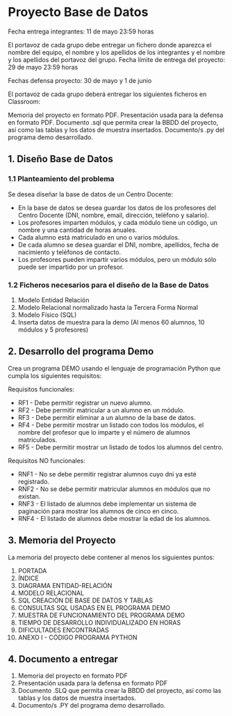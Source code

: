 # Proyecto Base de Datos

Fecha entrega integrantes: 11 de mayo 23:59 horas

El portavoz de cada grupo debe entregar un fichero donde aparezca el nombre del equipo, el nombre y los apellidos de los integrantes y el nombre y los apellidos del portavoz del grupo.
Fecha límite de entrega del proyecto: 29 de mayo 23:59 horas


Fechas defensa proyecto: 30 de mayo y 1 de junio

El portavoz de cada grupo deberá entregar los siguientes ficheros en Classroom:

Memoria del proyecto en formato PDF.
Presentación usada para la defensa en formato PDF.
Documento .sql que permita crear la BBDD del proyecto, así como las tablas y los datos de muestra insertados.
Documento/s .py del programa demo desarrollado.

## 1. Diseño Base de Datos

### 1.1 Planteamiento del problema

Se desea diseñar la base de datos de un Centro Docente:
* En la base de datos se desea guardar los datos de los profesores del Centro
Docente (DNI, nombre, email, dirección, teléfono y salario).
* Los profesores imparten módulos, y cada módulo tiene un código, un nombre y una
cantidad de horas anuales.
* Cada alumno está matriculado en uno o varios módulos.
* De cada alumno se desea guardar el DNI, nombre, apellidos, fecha de nacimiento y
teléfonos de contacto.
* Los profesores pueden impartir varios módulos, pero un módulo sólo puede ser
impartido por un profesor.

### 1.2 Ficheros necesarios para el diseño de la Base de Datos

1. Modelo Entidad Relación
2. Modelo Relacional normalizado hasta la Tercera Forma Normal
3. Modelo Físico (SQL)
4. Inserta datos de muestra para la demo (Al menos 60 alumnos, 10 módulos y 5
   profesores)

## 2. Desarrollo del programa Demo

Crea un programa DEMO usando el lenguaje de programación Python que cumpla los
siguientes requisitos:

Requisitos funcionales:

* RF1 - Debe permitir registrar un nuevo alumno.
* RF2 - Debe permitir matricular a un alumno en un módulo.
* RF3 - Debe permitir eliminar a un alumno de la base de datos.
* RF4 - Debe permitir mostrar un listado con todos los módulos, el nombre del
profesor que lo imparte y el número de alumnos matriculados.
* RF5 - Debe permitir mostrar un listado de todos los alumnos del centro.

Requisitos NO funcionales:

* RNF1 - No se debe permitir registrar alumnos cuyo dni ya esté registrado.
* RNF2 - No se debe permitir matricular alumnos en módulos que no existan.
* RNF3 - El listado de alumnos debe implementar un sistema de paginación para
mostrar los alumnos de cinco en cinco.
* RNF4 - El listado de alumnos debe mostrar la edad de los alumnos.

## 3. Memoria del Proyecto

La memoria del proyecto debe contener al menos los siguientes puntos:
1. PORTADA
2. ÍNDICE
3. DIAGRAMA ENTIDAD-RELACIÓN
4. MODELO RELACIONAL
5. SQL CREACIÓN DE BASE DE DATOS Y TABLAS
6. CONSULTAS SQL USADAS EN EL PROGRAMA DEMO
7. MUESTRA DE FUNCIONAMIENTO DEL PROGRAMA DEMO
8. TIEMPO DE DESARROLLO INDIVIDUALIZADO EN HORAS
9. DIFICULTADES ENCONTRADAS
10. ANEXO I - CÓDIGO PROGRAMA PYTHON

## 4. Documento a entregar

1. Memoria del proyecto en formato PDF
2. Presentación usada para la defensa en formato PDF
3. Documento .SLQ que permita crear la BBDD del proyecto, así como las tablas y los
   datos de muestra insertados.
4. Documento/s .PY del programa demo desarrollado.
